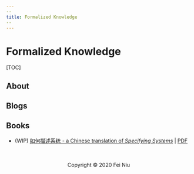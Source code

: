```yaml
---
--
title: Formalized Knowledge
--
---
```


# Formalized Knowledge

[TOC]

## About

## Blogs

## Books

- (WIP) [如何描述系统 - a Chinese translation of _Specifying Systems_](https://fniu.github.com/specifying-systems-cn) | [PDF](https://fniu.github.com/specifying-systems-cn/specifying-systems-cn.pdf)

<br>

<br>

<center> Copyright © 2020 Fei Niu </center>

